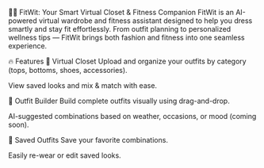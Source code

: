 🧠👕 FitWit: Your Smart Virtual Closet & Fitness Companion
FitWit is an AI-powered virtual wardrobe and fitness assistant designed to help you dress smartly and stay fit effortlessly. From outfit planning to personalized wellness tips — FitWit brings both fashion and fitness into one seamless experience.

🔥 Features
👗 Virtual Closet
Upload and organize your outfits by category (tops, bottoms, shoes, accessories).

View saved looks and mix & match with ease.

🧰 Outfit Builder
Build complete outfits visually using drag-and-drop.

AI-suggested combinations based on weather, occasions, or mood (coming soon).

💾 Saved Outfits
Save your favorite combinations.

Easily re-wear or edit saved looks.
